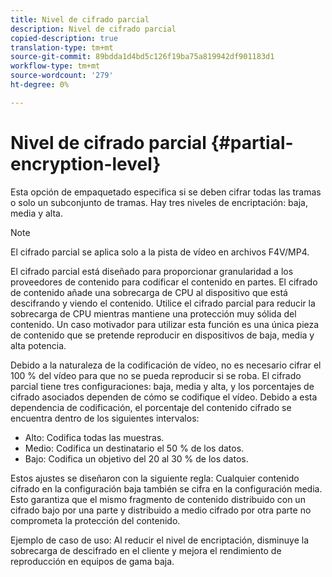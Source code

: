 ```yaml
---
title: Nivel de cifrado parcial
description: Nivel de cifrado parcial
copied-description: true
translation-type: tm+mt
source-git-commit: 89bdda1d4bd5c126f19ba75a819942df901183d1
workflow-type: tm+mt
source-wordcount: '279'
ht-degree: 0%

---
```



# Nivel de cifrado parcial {#partial-encryption-level}

Esta opción de empaquetado especifica si se deben cifrar todas las tramas o solo un subconjunto de tramas. Hay tres niveles de encriptación: baja, media y alta.

>[!NOTE]
>
>El cifrado parcial se aplica solo a la pista de vídeo en archivos F4V/MP4.

El cifrado parcial está diseñado para proporcionar granularidad a los proveedores de contenido para codificar el contenido en partes. El cifrado de contenido añade una sobrecarga de CPU al dispositivo que está descifrando y viendo el contenido. Utilice el cifrado parcial para reducir la sobrecarga de CPU mientras mantiene una protección muy sólida del contenido. Un caso motivador para utilizar esta función es una única pieza de contenido que se pretende reproducir en dispositivos de baja, media y alta potencia.

Debido a la naturaleza de la codificación de vídeo, no es necesario cifrar el 100 % del vídeo para que no se pueda reproducir si se roba. El cifrado parcial tiene tres configuraciones: baja, media y alta, y los porcentajes de cifrado asociados dependen de cómo se codifique el vídeo. Debido a esta dependencia de codificación, el porcentaje del contenido cifrado se encuentra dentro de los siguientes intervalos:

* Alto: Codifica todas las muestras.
* Medio: Codifica un destinatario el 50 % de los datos.
* Bajo: Codifica un objetivo del 20 al 30 % de los datos.

Estos ajustes se diseñaron con la siguiente regla: Cualquier contenido cifrado en la configuración baja también se cifra en la configuración media. Esto garantiza que el mismo fragmento de contenido distribuido con un cifrado bajo por una parte y distribuido a medio cifrado por otra parte no comprometa la protección del contenido.

Ejemplo de caso de uso: Al reducir el nivel de encriptación, disminuye la sobrecarga de descifrado en el cliente y mejora el rendimiento de reproducción en equipos de gama baja.
